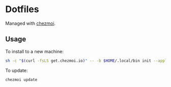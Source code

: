 # Dotfiles

Managed with [chezmoi](https://www.chezmoi.io/).

## Usage

To install to a new machine:

```sh
sh -c "$(curl -fsLS get.chezmoi.io)" -- -b $HOME/.local/bin init --apply Limess
```

To update:

```sh
chezmoi update
```
